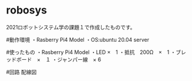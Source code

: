 # robosys
2021ロボットシステム学の課題１で作成したものです。

#動作環境
・Rasberry Pi4 Model 
・OS:ubuntu 20.04 server

#使ったもの
・Rasberry Pi4 Model
・LED ×　1
・抵抗　200Ω　×　1
・ブレッドボード　×　１
・ジャンパー線　× 6

#回路
配線図


